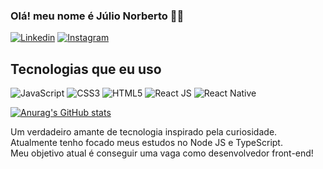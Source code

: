 ### Olá! meu nome é Júlio Norberto 🙋‍♂️

[![Linkedin](https://img.shields.io/badge/LinkedIn-0077B5?style=for-the-badge&logo=linkedin&logoColor=white)](https://www.linkedin.com/in/julio-norberto/)
[![Instagram](https://img.shields.io/badge/Instagram-E4405F?style=for-the-badge&logo=instagram&logoColor=white)](https://www.instagram.com/julionorberto_s/)



## Tecnologias que eu uso

![JavaScript](https://img.shields.io/badge/JavaScript-F7DF1E?style=for-the-badge&logo=javascript&logoColor=black)
![CSS3](https://img.shields.io/badge/CSS3-1572B6?style=for-the-badge&logo=css3&logoColor=white)
![HTML5](https://img.shields.io/badge/HTML5-E34F26?style=for-the-badge&logo=html5&logoColor=white)
![React JS](https://img.shields.io/badge/React-20232A?style=for-the-badge&logo=react&logoColor=61DAFB)
![React Native](https://img.shields.io/badge/React_Native-20232A?style=for-the-badge&logo=react&logoColor=61DAFB)


[![Anurag's GitHub stats](https://github-readme-stats.vercel.app/api?Julio-Norberto=anuraghazra)](https://github.com/anuraghazra/github-readme-stats)

Um verdadeiro amante de tecnologia inspirado pela curiosidade. <br>
Atualmente tenho focado meus estudos no Node JS e TypeScript.<br>
Meu objetivo atual é conseguir uma vaga como desenvolvedor front-end!
